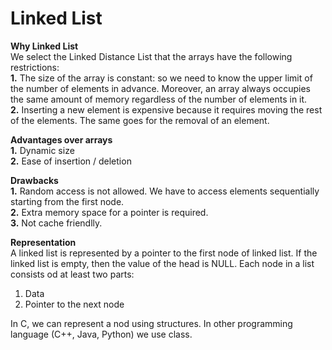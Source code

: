 # Linked List

**Why Linked List**  
We select the Linked Distance List that the arrays have the following restrictions:  
**1.** The size of the array is constant: so we need to know the upper limit of the number of elements in advance. Moreover, an array always occupies the same amount of memory regardless of the number of elements in it.   
**2.** Inserting a new element is expensive because it requires moving the rest of the elements. The same goes for the removal of an element.   

**Advantages over arrays**  
**1.** Dynamic size  
**2.** Ease of insertion / deletion  

**Drawbacks**  
**1.** Random access is not allowed. We have to access elements sequentially starting from the first node.  
**2.** Extra memory space for a pointer is required.  
**3.** Not cache friendlly.  

**Representation**  
A linked list is represented by a pointer to the first node of linked list. If the linked list is empty, then the value of the head is NULL. Each node in a list consists od at least two parts:  
1. Data  
2. Pointer to the next node  

In C, we can represent a nod using structures. In other programming language (C++, Java, Python) we use class.  
